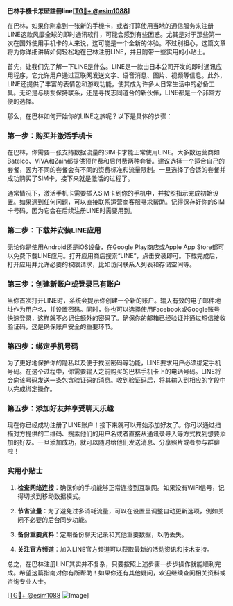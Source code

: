 **巴林手機卡怎麽註冊line[[TG💪+ @esim1088](https://t.me/s/esim1088)]**

在巴林，如果你刚拿到一张新的手機卡，或者打算使用当地的通信服务来注册LINE这款风靡全球的即时通讯软件，可能会感到有些困惑。尤其是对于那些第一次在国外使用手机卡的人来说，这可能是一个全新的体验。不过别担心，这篇文章将为你详细讲解如何轻松地在巴林注册LINE，并且附带一些实用的小贴士。

首先，让我们先了解一下LINE是什么。LINE是一款由日本公司开发的即时通讯应用程序，它允许用户通过互联网发送文字、语音消息、图片、视频等信息。此外，LINE还提供了丰富的表情包和游戏功能，使其成为许多人日常生活中的必备工具。无论是与朋友保持联系，还是寻找志同道合的新伙伴，LINE都是一个非常方便的选择。

那么，在巴林如何开始你的LINE之旅呢？以下是具体的步骤：

### 第一步：购买并激活手机卡

在巴林，你需要一张支持数据流量的SIM卡才能正常使用LINE。大多数运营商如Batelco、VIVA和Zain都提供预付费和后付费两种套餐。建议选择一个适合自己的套餐，因为不同的套餐会有不同的资费标准和流量限制。一旦选择了合适的套餐并成功购买了SIM卡，接下来就是激活的过程了。

通常情况下，激活手机卡需要插入SIM卡到你的手机中，并按照指示完成初始设置。如果遇到任何问题，可以直接联系运营商客服寻求帮助。记得保存好你的SIM卡号码，因为它会在后续注册LINE时需要用到。

### 第二步：下载并安装LINE应用

无论你是使用Android还是iOS设备，在Google Play商店或Apple App Store都可以免费下载LINE应用。打开应用商店搜索“LINE”，点击安装即可。下载完成后，打开应用并允许必要的权限请求，比如访问联系人列表和存储空间等。

### 第三步：创建新账户或登录已有账户

当你首次打开LINE时，系统会提示你创建一个新的账户。输入有效的电子邮件地址作为用户名，并设置密码。同时，你也可以选择使用Facebook或Google账号快速登录，这样就不必记住额外的密码了。确保你的邮箱已经验证并通过短信接收验证码，这是确保账户安全的重要环节。

### 第四步：绑定手机号码

为了更好地保护你的隐私以及便于找回密码等功能，LINE要求用户必须绑定手机号码。在这个过程中，你需要输入之前购买的巴林手机卡上的电话号码。LINE将会向该号码发送一条包含验证码的消息。收到验证码后，将其输入到相应的字段中以完成绑定操作。

### 第五步：添加好友并享受聊天乐趣

现在你已经成功注册了LINE账户！接下来就可以开始添加好友了。你可以通过扫描对方提供的二维码、搜索他们的用户名或者直接从通讯录导入等方式找到想要添加的好友。一旦添加成功，就可以随时给他们发送消息、分享照片或者参与群聊啦！

### 实用小贴士

1. **检查网络连接**：确保你的手机能够正常连接到互联网。如果没有WiFi信号，记得切换到移动数据模式。
   
2. **节省流量**：为了避免过多消耗流量，可以在设置里调整自动更新选项，例如关闭不必要的后台同步功能。

3. **备份重要资料**：定期备份聊天记录和其他重要数据，以防丢失。

4. **关注官方频道**：加入LINE官方频道可以获取最新的活动资讯和技术支持。

总之，在巴林注册LINE其实并不复杂，只要按照上述步骤一步步操作就能顺利完成。希望这篇指南对你有所帮助！如果你还有其他疑问，欢迎继续查阅相关资料或咨询专业人士。

[[TG💪+ @esim1088](https://t.me/s/esim1088) ![Image](https://i.postimg.cc/4NQfJmqS/Snipaste-2025-05-13-00-14-12.png)]